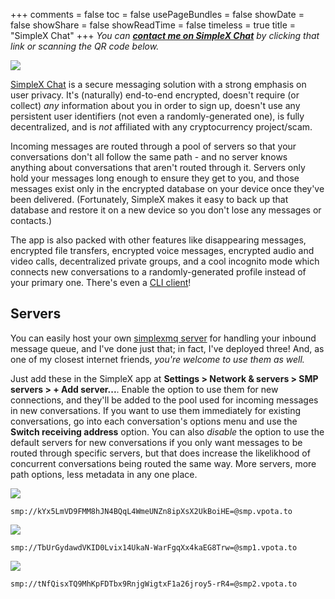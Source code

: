 +++
comments = false
toc = false
usePageBundles = false
showDate = false
showShare = false
showReadTime = false
timeless = true
title = "SimpleX Chat"
+++
*You can **[contact me on SimpleX Chat](https://simplex.chat/contact/#/?v=1-2&smp=smp%3A%2F%2FkYx5LmVD9FMM8hJN4BQqL4WmeUNZn8ipXsX2UkBoiHE%3D%40smp.vpota.to%2FFLy56WLZ79Xda3gW0BjUWDotP6uaparF%23%2F%3Fv%3D1-2%26dh%3DMCowBQYDK2VuAyEAZTkRAbrxefYZbb5Qypb9BXfuN0X0tzSPEv682DkNcn0%253D)** by clicking that link or scanning the QR code below.*

![](/images/simplex-invite.png)

[SimpleX Chat](https://simplex.chat/) is a secure messaging solution with a strong emphasis on user privacy. It's (naturally) end-to-end encrypted, doesn't require (or collect) *any* information about you in order to sign up, doesn't use any persistent user identifiers (not even a randomly-generated one), is fully decentralized, and is *not* affiliated with any cryptocurrency project/scam.

Incoming messages are routed through a pool of servers so that your conversations don't all follow the same path - and no server knows anything about conversations that aren't routed through it. Servers only hold your messages long enough to ensure they get to you, and those messages exist only in the encrypted database on your device once they've been delivered. (Fortunately, SimpleX makes it easy to back up that database and restore it on a new device so you don't lose any messages or contacts.)

The app is also packed with other features like disappearing messages, encrypted file transfers, encrypted voice messages, encrypted audio and video calls, decentralized private groups, and a cool incognito mode which connects new conversations to a randomly-generated profile instead of your primary one. There's even a [CLI client](https://github.com/simplex-chat/simplex-chat/blob/stable/docs/CLI.md)!

## Servers
You can easily host your own [simplexmq server](https://github.com/simplex-chat/simplexmq) for handling your inbound message queue, and I've done just that; in fact, I've deployed three! And, as one of my closest internet friends, *you're welcome to use them as well.*

Just add these in the SimpleX app at **Settings > Network & servers > SMP servers > + Add server...**. Enable the option to use them for new connections, and they'll be added to the pool used for incoming messages in new conversations. If you want to use them immediately for existing conversations, go into each conversation's options menu and use the **Switch receiving address** option. You can also *disable* the option to use the default servers for new conversations if you only want messages to be routed through specific servers, but that does increase the likelikhood of concurrent conversations being routed the same way. More servers, more path options, less metadata in any one place.

![](/images/smp-vpota-to.png)

`smp://kYx5LmVD9FMM8hJN4BQqL4WmeUNZn8ipXsX2UkBoiHE=@smp.vpota.to`

![](/images/smp1-vpota-to.png)

`smp://TbUrGydawdVKID0Lvix14UkaN-WarFgqXx4kaEG8Trw=@smp1.vpota.to`

![](/images/smp2-vpota-to.png)

`smp://tNfQisxTQ9MhKpFDTbx9RnjgWigtxF1a26jroy5-rR4=@smp2.vpota.to`
